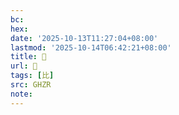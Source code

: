 ```yaml
---
bc:
hex:
date: '2025-10-13T11:27:04+08:00'
lastmod: '2025-10-14T06:42:21+08:00'
title: 󰕘
url: 󰕘
tags: [比]
src: GHZR
note:
---
```

